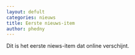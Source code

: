 ```yaml
---
layout: defult
categories: nieuws
title: Eerste nieuws-item
author: phedny
---
```

Dit is het eerste niews-item dat online verschijnt.
